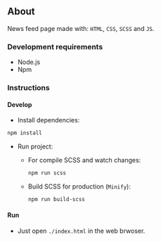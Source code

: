 ## About

News feed page made with: `HTML`, `CSS`, `SCSS` and `JS`.

### Development requirements

- Node.js
- Npm

### Instructions

#### Develop

- Install dependencies: 

```bash
npm install
```

- Run project:

  - For compile SCSS and watch changes:

    ```bash
    npm run scss
    ```

  - Build SCSS for production (`Minify`):

    ```bash
    npm run build-scss
    ```

#### Run

- Just open `./index.html` in the web brwoser.